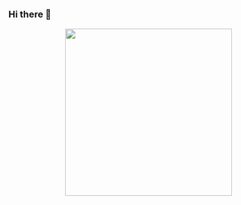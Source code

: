 ### Hi there 👋

<center><img src="https://im3.ezgif.com/tmp/ezgif-3-fa0c6c4acc43.gif" width=300></center>
